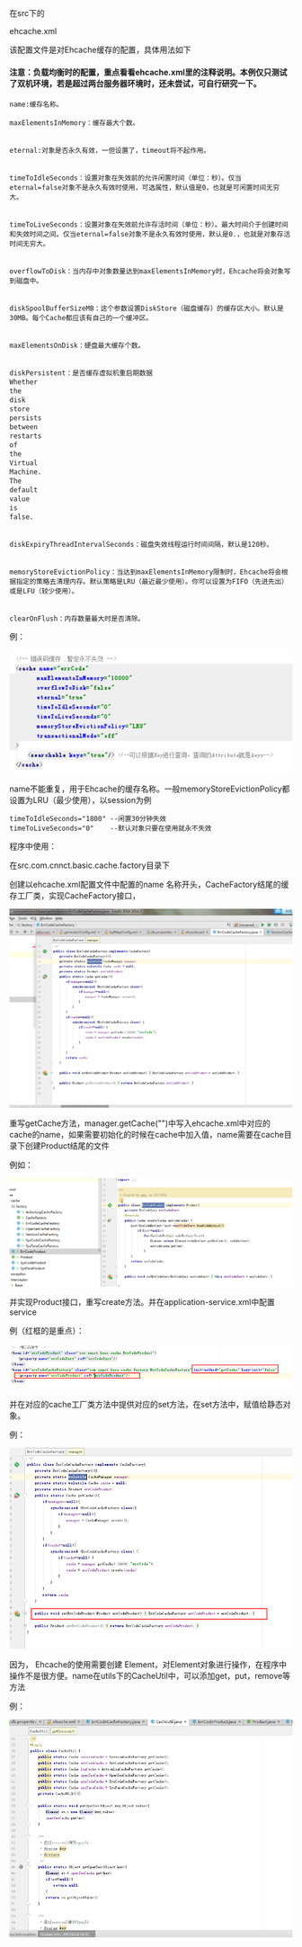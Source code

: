 在src下的

ehcache.xml

该配置文件是对Ehcache缓存的配置，具体用法如下

#### 注意：负载均衡时的配置，重点看看ehcache.xml里的注释说明。本例仅只测试了双机环境，若是超过两台服务器环境时，还未尝试，可自行研究一下。

```
name:缓存名称。

maxElementsInMemory：缓存最大个数。


eternal:对象是否永久有效，一但设置了，timeout将不起作用。


timeToIdleSeconds：设置对象在失效前的允许闲置时间（单位：秒）。仅当eternal=false对象不是永久有效时使用，可选属性，默认值是0，也就是可闲置时间无穷大。


timeToLiveSeconds：设置对象在失效前允许存活时间（单位：秒）。最大时间介于创建时间和失效时间之间。仅当eternal=false对象不是永久有效时使用，默认是0.，也就是对象存活时间无穷大。


overflowToDisk：当内存中对象数量达到maxElementsInMemory时，Ehcache将会对象写到磁盘中。


diskSpoolBufferSizeMB：这个参数设置DiskStore（磁盘缓存）的缓存区大小。默认是30MB。每个Cache都应该有自己的一个缓冲区。


maxElementsOnDisk：硬盘最大缓存个数。


diskPersistent：是否缓存虚拟机重启期数据
Whether
the
disk
store
persists
between
restarts
of
the
Virtual
Machine.
The
default
value
is
false.


diskExpiryThreadIntervalSeconds：磁盘失效线程运行时间间隔，默认是120秒。


memoryStoreEvictionPolicy：当达到maxElementsInMemory限制时，Ehcache将会根据指定的策略去清理内存。默认策略是LRU（最近最少使用）。你可以设置为FIFO（先进先出）或是LFU（较少使用）。


clearOnFlush：内存数量最大时是否清除。
```

例：

![](/assets/ehcache.png)

name不能重复，用于Ehcache的缓存名称。一般memoryStoreEvictionPolicy都设置为LRU（最少使用），以session为例

```
timeToIdleSeconds="1800" --闲置30分钟失效
timeToLiveSeconds="0"    --默认对象只要在使用就永不失效
```

程序中使用：

在src.com.cnnct.basic.cache.factory目录下

创建以ehcache.xml配置文件中配置的name 名称开头，CacheFactory结尾的缓存工厂类，实现CacheFactory接口，

![](/assets/errCodeCacheFactory.png)

重写getCache方法，manager.getCache\(""\)中写入ehcache.xml中对应的cache的name，如果需要初始化的时候在cache中加入值，name需要在cache目录下创建Product结尾的文件

例如：

![](/assets/product.png)

并实现Product接口，重写create方法。并在application-service.xml中配置service

例（红框的是重点）：

![](/assets/service-eache.png)

并在对应的cache工厂类方法中提供对应的set方法，在set方法中，赋值给静态对象。

例：

![](/assets/service-cachefactory.png)

因为， Ehcache的使用需要创建 Element，对Element对象进行操作，在程序中操作不是很方便。name在utils下的CacheUtil中，可以添加get，put，remove等方法

例：

![](/assets/cacheUtil.png)

